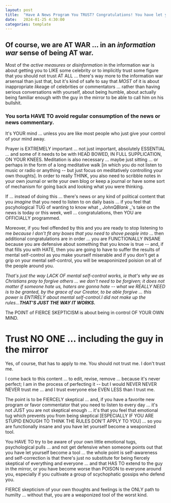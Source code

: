 ```yaml
---
layout: post
title:  "Have A News Program You TRUST? Congratulations! You have let yourself become FUNCTIONALLY INSANE."
date:   2024-01-25 4:30:00
categories: template
---
```



## Of course, we are AT WAR ... in an *information war* sense of being AT war.

Most of the *active measures* or *disinformation* in the information war is about getting you to LIKE some celebrity or to implicitly trust some figure that you should not trust AT ALL ... there's way more to the information war arsensal than just that, but it's kind of safe to say that *MOST* of it is about inappropriate *like*age of celebrities or commentators ... rather than having serious conversations with yourself, about being humble, about actually being familiar enough with the guy in the mirror to be able to call him on his bullshit. 

### You sorta HAVE TO avoid regular consumption of the news or news commentary.

It's YOUR mind ... unless you are like most people who just give your control of your mind away.

Prayer is EXTREMELY important ... not just important, absolutely ESSENTIAL ... and some of it needs to be with HEAD BOWED, IN FULL SUPPLICATION, ON YOUR KNEES. Meditation is also necessary ... maybe just sitting ... or perhaps in the form of a long meditative walk [in which you do not listen to music or radio or anything -- but just focus on meditatively controlling your own thoughts].  In order to really THINK, you also need to scribble notes in your own journal or write your own blog or keep a journal or have some sort of mechanism for going back and looking what you were thinking.

If ... instead of doing this ... there's news or any kind of political content that you *imagine* that you need to listen to on daily basis ... if you feel that pscyhological TUG of wanting to know what _ *JohnQBlank* _'s take on the news is today or this week, well ... congratulations, then YOU are OFFICIALLY programmed.

Moreover, if you feel offended by this and you are ready to stop listening to me *because I don't fit any boxes that you need to shove people into* ... then additional congratulations are in order ... you are FUNCTIONALLY INSANE because you are defensive about something that you know is true -- and, if that fills you with HATE, then you are going to have to suffer the results of mental self-control as you make yourself miserable and if you don't get a grip on your mental self-control, you will be weaponinized poision on all of the people around you. 

*That's just the way LACK OF mental self-control works, ie that's why we as Christians pray to forgive others ... we don't need to be forgiven; it does not matter if someone hate us, haters are gonna hate -- what we REALLY NEED is to be granted, by the grace of our Creator, to be able forgive ... this power is ENTIRELY about mental self-control.I did not make up the rules*...***THAT'S JUST THE WAY IT WORKS.***

The POINT of FIERCE SKEPTICISM is about being in control OF YOUR OWN MIND.

# Trust NO ONE ... including the guy in the mirror

Yes, of course, that has to apply to me.  You should not trust me. I don't trust me.  

I come back to this content ... to edit, revise, remove ... because it's never perfect; I am in the process of perfecting it -- but I would NEVER NEVER NEVER trust me ... and I trust everyone else EVEN LESS than I trust me.

The point is to be FIERCELY skeptical ... and, if you have a favorite new program or favor commentator that you need to listen to every day ... it's not JUST you are not skeptical enough ... it's that you feel that emotional tug which prevents you from being skeptical [ESPECIALLY IF YOU ARE STUPID ENOUGH TO THINK THE RULES DON'T APPLY TO YOU] ... so you are functionally insane and you have let yourself become a weaponized tool.

You HAVE TO try to be aware of your own little emotional tugs, psychological pulls ... and not get defensive when someone points out that you have let yourself become a tool ... the whole point is self-awareness and self-correction is that there's just no substitute for being fiercely skeptical of everything and everyone ... and that HAS TO extend to the guy in the mirror, or you have become worse than POISON to everyone around you, especially if you cultivate a group of scychophatic gossips who defend you.

FIERCE skepticism of your own thoughts and feelings is the ONLY path to humilty ... without that, you are a weaponized tool of the worst kind. 